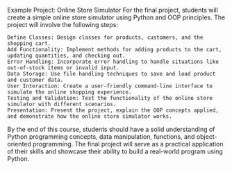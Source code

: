 Example Project: Online Store Simulator
For the final project, students will create a simple online store simulator using Python and OOP principles. The project will involve the following steps:

    Define Classes: Design classes for products, customers, and the shopping cart.
    Add Functionality: Implement methods for adding products to the cart, updating quantities, and checking out.
    Error Handling: Incorporate error handling to handle situations like out-of-stock items or invalid input.
    Data Storage: Use file handling techniques to save and load product and customer data.
    User Interaction: Create a user-friendly command-line interface to simulate the online shopping experience.
    Testing and Validation: Test the functionality of the online store simulator with different scenarios.
    Presentation: Present the project, explain the OOP concepts applied, and demonstrate how the online store simulator works.

By the end of this course, students should have a solid understanding of Python programming concepts, data manipulation, functions, and object-oriented programming. The final project will serve as a practical application of their skills and showcase their ability to build a real-world program using Python.

